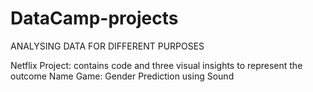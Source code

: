 # DataCamp-projects
ANALYSING DATA FOR DIFFERENT PURPOSES 

Netflix Project: contains code and three visual insights to represent the outcome
Name Game: Gender Prediction using Sound
